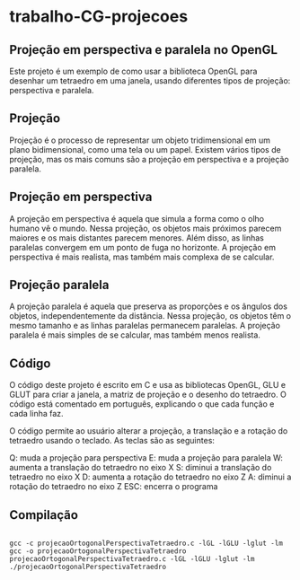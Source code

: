 # trabalho-CG-projecoes

## Projeção em perspectiva e paralela no OpenGL
Este projeto é um exemplo de como usar a biblioteca OpenGL para desenhar um tetraedro em uma janela, usando diferentes tipos de projeção: perspectiva e paralela.

## Projeção
Projeção é o processo de representar um objeto tridimensional em um plano bidimensional, como uma tela ou um papel. Existem vários tipos de projeção, mas os mais comuns são a projeção em perspectiva e a projeção paralela.

## Projeção em perspectiva
A projeção em perspectiva é aquela que simula a forma como o olho humano vê o mundo. Nessa projeção, os objetos mais próximos parecem maiores e os mais distantes parecem menores. Além disso, as linhas paralelas convergem em um ponto de fuga no horizonte. A projeção em perspectiva é mais realista, mas também mais complexa de se calcular.

## Projeção paralela
A projeção paralela é aquela que preserva as proporções e os ângulos dos objetos, independentemente da distância. Nessa projeção, os objetos têm o mesmo tamanho e as linhas paralelas permanecem paralelas. A projeção paralela é mais simples de se calcular, mas também menos realista.

## Código
O código deste projeto é escrito em C e usa as bibliotecas OpenGL, GLU e GLUT para criar a janela, a matriz de projeção e o desenho do tetraedro. O código está comentado em português, explicando o que cada função e cada linha faz.

O código permite ao usuário alterar a projeção, a translação e a rotação do tetraedro usando o teclado. As teclas são as seguintes:

Q: muda a projeção para perspectiva
E: muda a projeção para paralela
W: aumenta a translação do tetraedro no eixo X
S: diminui a translação do tetraedro no eixo X
D: aumenta a rotação do tetraedro no eixo Z
A: diminui a rotação do tetraedro no eixo Z
ESC: encerra o programa



## Compilação
```shell

gcc -c projecaoOrtogonalPerspectivaTetraedro.c -lGL -lGLU -lglut -lm
gcc -o projecaoOrtogonalPerspectivaTetraedro projecaoOrtogonalPerspectivaTetraedro.c -lGL -lGLU -lglut -lm
./projecaoOrtogonalPerspectivaTetraedro
```